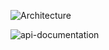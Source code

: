 ![Architecture](https://github.com/semih/northwind/blob/master/northwind.png)




![api-documentation](https://user-images.githubusercontent.com/2884010/124405054-2699e080-dd46-11eb-8281-859dc8f84b16.png)
